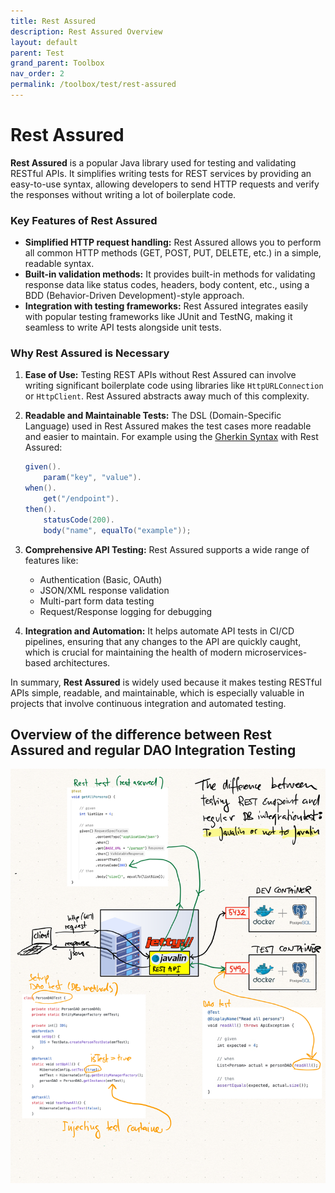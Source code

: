 ```yaml
---
title: Rest Assured
description: Rest Assured Overview
layout: default
parent: Test
grand_parent: Toolbox
nav_order: 2
permalink: /toolbox/test/rest-assured
---
```


# Rest Assured

**Rest Assured** is a popular Java library used for testing and validating RESTful APIs. It simplifies writing tests for REST services by providing an easy-to-use syntax, allowing developers to send HTTP requests and verify the responses without writing a lot of boilerplate code.

### Key Features of Rest Assured

- **Simplified HTTP request handling:** Rest Assured allows you to perform all common HTTP methods (GET, POST, PUT, DELETE, etc.) in a simple, readable syntax.
- **Built-in validation methods:** It provides built-in methods for validating response data like status codes, headers, body content, etc., using a BDD (Behavior-Driven Development)-style approach.
- **Integration with testing frameworks:** Rest Assured integrates easily with popular testing frameworks like JUnit and TestNG, making it seamless to write API tests alongside unit tests.

### Why Rest Assured is Necessary

1. **Ease of Use:** Testing REST APIs without Rest Assured can involve writing significant boilerplate code using libraries like `HttpURLConnection` or `HttpClient`. Rest Assured abstracts away much of this complexity.

2. **Readable and Maintainable Tests:** The DSL (Domain-Specific Language) used in Rest Assured makes the test cases more readable and easier to maintain. For example using the [Gherkin Syntax](./gherkin.md) with Rest Assured:

   ```java
   given().
       param("key", "value").
   when().
       get("/endpoint").
   then().
       statusCode(200).
       body("name", equalTo("example"));
   ```

3. **Comprehensive API Testing:** Rest Assured supports a wide range of features like:
   - Authentication (Basic, OAuth)
   - JSON/XML response validation
   - Multi-part form data testing
   - Request/Response logging for debugging

4. **Integration and Automation:** It helps automate API tests in CI/CD pipelines, ensuring that any changes to the API are quickly caught, which is crucial for maintaining the health of modern microservices-based architectures.

In summary, **Rest Assured** is widely used because it makes testing RESTful APIs simple, readable, and maintainable, which is especially valuable in projects that involve continuous integration and automated testing.

## Overview of the difference between Rest Assured and regular DAO Integration Testing

![Overview](./images/javalin_test_map.png)
